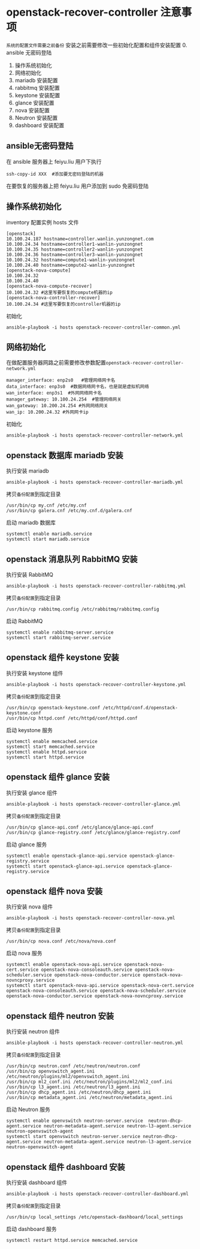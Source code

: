 # openstack-recover-controller 注意事项
`系统的配置文件需要之前备份`
安装之前需要修改一些初始化配置和组件安装配置
0. ansible 无密码登陆
1. 操作系统初始化
2. 网络初始化
3. mariadb 安装配置
4. rabbitmq 安装配置
5. keystone 安装配置
6. glance 安装配置
7. nova 安装配置
8. Neutron 安装配置
9. dashboard 安装配置

## ansible无密码登陆
在 ansible 服务器上 feiyu.liu 用户下执行

	ssh-copy-id XXX  #添加要无密码登陆的机器
在要恢复的服务器上把 feiyu.liu 用户添加到 sudo 免密码登陆

## 操作系统初始化
inventory 配置实例 hosts 文件

	[openstack]
	10.100.24.187 hostname=controller.wanlin.yunzongnet.com
    10.100.24.34 hostname=controller1-wanlin-yunzongnet
    10.100.24.35 hostname=controller2-wanlin-yunzongnet
    10.100.24.36 hostname=controller3-wanlin-yunzongnet
    10.100.24.32 hostname=compute1-wanlin-yunzongnet
    10.100.24.40 hostname=compute2-wanlin-yunzongnet
    [openstack-nova-compute]
    10.100.24.32
    10.100.24.40
    [openstack-nova-compute-recover]
    10.100.24.32 #这里写要恢复的compute机器的ip
    [openstack-nova-controller-recover]
    10.100.24.34 #这里写要恢复的controller机器的ip

初始化

	ansible-playbook -i hosts openstack-recover-controller-common.yml

## 网络初始化

在做配置服务器网路之前需要修改参数配置`openstack-recover-controller-network.yml`

```
manager_interface: enp2s0   #管理网络网卡名
data_interface: enp3s0  #数据网络网卡名，也是就是虚拟机网络
wan_interface: enp3s1  #外网网络网卡名
manager_gateway: 10.100.24.254  #管理网络网关
wan_gateway: 10.200.24.254 #外网网络网关
wan_ip: 10.200.24.32 #外网网卡ip
```
初始化

	ansible-playbook -i hosts openstack-recover-controller-network.yml

## openstack 数据库 mariadb 安装
执行安装 mariadb

	ansible-playbook -i hosts openstack-recover-controller-mariadb.yml
拷贝`备份配置`到指定目录

	/usr/bin/cp my.cnf /etc/my.cnf
	/usr/bin/cp galera.cnf /etc/my.cnf.d/galera.cnf
启动 mariadb 数据库

	systemctl enable mariadb.service 
	systemctl start mariadb.service

## openstack 消息队列 RabbitMQ 安装
执行安装 RabbitMQ
	
	ansible-playbook -i hosts openstack-recover-controller-rabbitmq.yml
拷贝`备份配置`到指定目录

	/usr/bin/cp rabbitmq.config /etc/rabbitmq/rabbitmq.config
启动 RabbitMQ

	systemctl enable rabbitmq-server.service
	systemctl start rabbitmq-server.service

## openstack 组件 keystone 安装
执行安装 keystone 组件

	ansible-playbook -i hosts openstack-recover-controller-keystone.yml
拷贝`备份配置`到指定目录

	/usr/bin/cp openstack-keystone.conf /etc/httpd/conf.d/openstack-keystone.conf
	/usr/bin/cp httpd.conf /etc/httpd/conf/httpd.conf
启动 keystone 服务

	systemctl enable memcached.service
	systemctl start memcached.service
	systemctl enable httpd.service
	systemctl start httpd.service

## openstack 组件 glance 安装
执行安装 glance 组件

	ansible-playbook -i hosts openstack-recover-controller-glance.yml
拷贝`备份配置`到指定目录

	/usr/bin/cp glance-api.conf /etc/glance/glance-api.conf
	/usr/bin/cp glance-registry.conf /etc/glance/glance-registry.conf
启动 glance 服务

	systemctl enable openstack-glance-api.service openstack-glance-registry.service
	systemctl start openstack-glance-api.service openstack-glance-registry.service

## openstack 组件 nova 安装

执行安装 nova 组件

	ansible-playbook -i hosts openstack-recover-controller-nova.yml
	
拷贝`备份配置`到指定目录

	/usr/bin/cp nova.conf /etc/nova/nova.conf
	
启动 nova 服务

	systemctl enable openstack-nova-api.service openstack-nova-cert.service openstack-nova-consoleauth.service openstack-nova-scheduler.service openstack-nova-conductor.service openstack-nova-novncproxy.service
	systemctl start openstack-nova-api.service openstack-nova-cert.service openstack-nova-consoleauth.service openstack-nova-scheduler.service openstack-nova-conductor.service openstack-nova-novncproxy.service

## openstack 组件 neutron 安装

执行安装 neutron 组件

	ansible-playbook -i hosts openstack-recover-controller-neutron.yml
拷贝`备份配置`到指定目录 

	/usr/bin/cp neutron.conf /etc/neutron/neutron.conf
	/usr/bin/cp openvswitch_agent.ini /etc/neutron/plugins/ml2/openvswitch_agent.ini
	/usr/bin/cp ml2_conf.ini /etc/neutron/plugins/ml2/ml2_conf.ini
	/usr/bin/cp l3_agent.ini /etc/neutron/l3_agent.ini
	/usr/bin/cp dhcp_agent.ini /etc/neutron/dhcp_agent.ini
	/usr/bin/cp metadata_agent.ini /etc/neutron/metadata_agent.ini
启动 Neutron 服务

	systemctl enable openvswitch neutron-server.service  neutron-dhcp-agent.service neutron-metadata-agent.service neutron-l3-agent.service neutron-openvswitch-agent
	systemctl start openvswitch neutron-server.service neutron-dhcp-agent.service neutron-metadata-agent.service neutron-l3-agent.service neutron-openvswitch-agent

## openstack 组件 dashboard 安装
执行安装 dashboard 组件

	ansible-playbook -i hosts openstack-recover-controller-dashboard.yml

拷贝`备份配置`到指定目录 

	/usr/bin/cp local_settings /etc/openstack-dashboard/local_settings
	
启动 dashboard 服务

	systemctl restart httpd.service memcached.service






